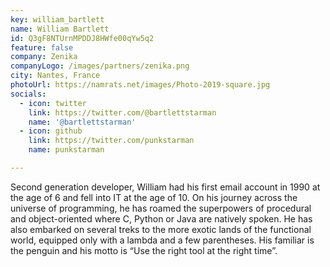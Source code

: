 ```yaml
---
key: william_bartlett
name: William Bartlett
id: Q3gF8NTUrnMPDDJ8HWfe00qYw5q2
feature: false
company: Zenika
companyLogo: /images/partners/zenika.png
city: Nantes, France
photoUrl: https://namrats.net/images/Photo-2019-square.jpg
socials:
  - icon: twitter
    link: https://twitter.com/@bartlettstarman
    name: '@bartlettstarman'
  - icon: github
    link: https://twitter.com/punkstarman
    name: punkstarman

---
```


Second generation developer, William had his first email account in 1990 at the age of 6 and fell into IT at the age of 10. On his journey across the universe of programming, he has roamed the superpowers of procedural and object-oriented where C, Python or Java are natively spoken. He has also embarked on several treks to the more exotic lands of the functional world, equipped only with a lambda and a few parentheses. His familiar is the penguin and his motto is “Use the right tool at the right time”.